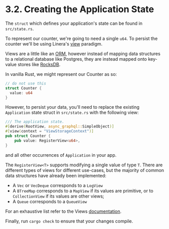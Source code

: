 # 3.2. Creating the Application State

The `struct` which defines your application's state can be found in `src/state.rs`.

To represent our counter, we're going to need a single `u64`. To persist the counter we'll be using Linera's [view](https://linera-dev.respeer.ai/#/zh_CN/advanced_topics/views) paradigm.

Views are a little like an [ORM](https://en.wikipedia.org/wiki/Object–relational_mapping), however instead of mapping data structures to a relational database like Postgres, they are instead mapped onto key-value stores like [RocksDB](https://rocksdb.org/).

In vanilla Rust, we might represent our Counter as so:

```rust
// do not use this
struct Counter {
  value: u64
}
```

However, to persist your data, you'll need to replace the existing `Application` state struct in `src/state.rs` with the following view:

```rust
/// The application state.
#[derive(RootView, async_graphql::SimpleObject)]
#[view(context = "ViewStorageContext")]
pub struct Counter {
    pub value: RegisterView<u64>,
}
```

and all other occurrences of `Application` in your app.

The `RegisterView<T>` supports modifying a single value of type `T`. There are different types of views for different use-cases, but the majority of common data structures have already been implemented:

- A `Vec` or `VecDeque` corresponds to a `LogView`
- A `BTreeMap` corresponds to a `MapView` if its values are primitive, or to `CollectionView` if its values are other views;
- A `Queue` corresponds to a `QueueView`

For an exhaustive list refer to the Views [documentation](https://linera-dev.respeer.ai/#/zh_CN/advanced_topics/views).

Finally, run `cargo check` to ensure that your changes compile.
